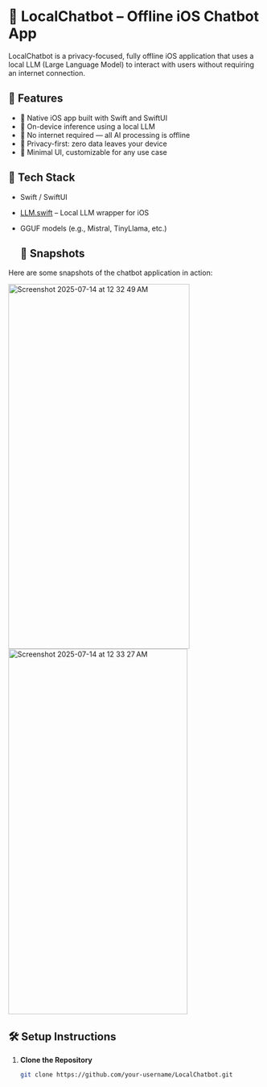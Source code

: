 # 🤖 LocalChatbot – Offline iOS Chatbot App

LocalChatbot is a privacy-focused, fully offline iOS application that uses a local LLM (Large Language Model) to interact with users without requiring an internet connection.

## 🚀 Features

- 📱 Native iOS app built with Swift and SwiftUI
- 🧠 On-device inference using a local LLM
- 📴 No internet required — all AI processing is offline
- 🔐 Privacy-first: zero data leaves your device
- 🎨 Minimal UI, customizable for any use case

## 🧩 Tech Stack

- Swift / SwiftUI
- [LLM.swift](https://github.com/eastriverlee/LLM.swift) – Local LLM wrapper for iOS
- GGUF models (e.g., Mistral, TinyLlama, etc.)

  ## 📸 Snapshots

Here are some snapshots of the chatbot application in action:

<img width="360" height="724" alt="Screenshot 2025-07-14 at 12 32 49 AM" src="https://github.com/user-attachments/assets/77370e4c-ac5a-4aba-b015-463a2c2dea76" />
<img width="356" height="725" alt="Screenshot 2025-07-14 at 12 33 27 AM" src="https://github.com/user-attachments/assets/2d8e21de-3a6e-4263-a739-c67783e8d29e" />


## 🛠 Setup Instructions

1. **Clone the Repository**
   ```bash
   git clone https://github.com/your-username/LocalChatbot.git
